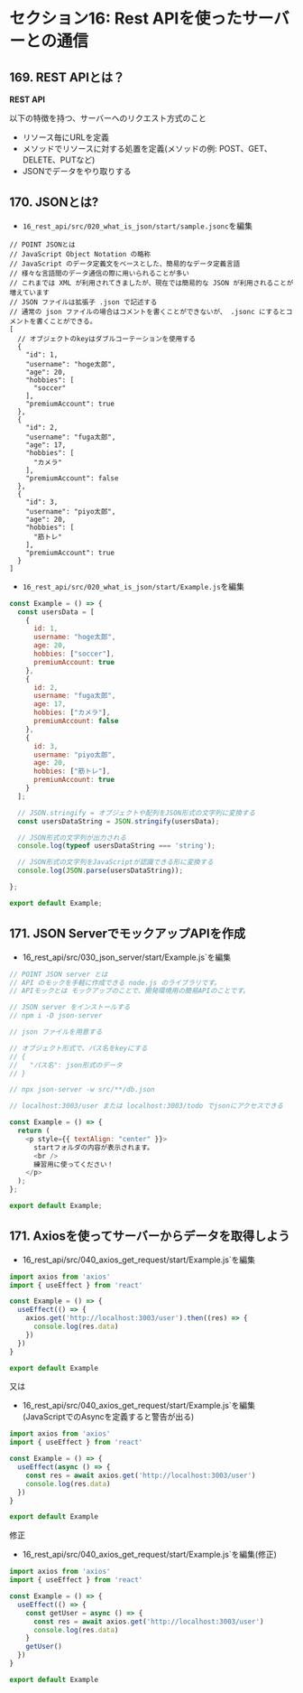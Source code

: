 # セクション16: Rest APIを使ったサーバーとの通信

## 169. REST APIとは？

__REST API__<br>

以下の特徴を持つ、サーバーへのリクエスト方式のこと<br>

+ リソース毎にURLを定義<br>
+ メソッドでリソースに対する処置を定義(メソッドの例: POST、GET、DELETE、PUTなど)<br>
+ JSONでデータをやり取りする<br>

## 170. JSONとは?

+ `16_rest_api/src/020_what_is_json/start/sample.jsonc`を編集<br>

```jsonc:sample.jsonc
// POINT JSONとは
// JavaScript Object Notation の略称
// JavaScript のデータ定義文をベースとした、簡易的なデータ定義言語
// 様々な言語間のデータ通信の際に用いられることが多い
// これまでは XML が利用されてきましたが、現在では簡易的な JSON が利用されることが増えています
// JSON ファイルは拡張子 .json で記述する
// 通常の json ファイルの場合はコメントを書くことができないが、 .jsonc にするとコメントを書くことができる。
[
  // オブジェクトのkeyはダブルコーテーションを使用する
  {
    "id": 1,
    "username": "hoge太郎",
    "age": 20,
    "hobbies": [
      "soccer"
    ],
    "premiumAccount": true
  },
  {
    "id": 2,
    "username": "fuga太郎",
    "age": 17,
    "hobbies": [
      "カメラ"
    ],
    "premiumAccount": false
  },
  {
    "id": 3,
    "username": "piyo太郎",
    "age": 20,
    "hobbies": [
      "筋トレ"
    ],
    "premiumAccount": true
  }
]
```

+ `16_rest_api/src/020_what_is_json/start/Example.js`を編集<br>

```js:Example.js
const Example = () => {
  const usersData = [
    {
      id: 1,
      username: "hoge太郎",
      age: 20,
      hobbies: ["soccer"],
      premiumAccount: true
    },
    {
      id: 2,
      username: "fuga太郎",
      age: 17,
      hobbies: ["カメラ"],
      premiumAccount: false
    },
    {
      id: 3,
      username: "piyo太郎",
      age: 20,
      hobbies: ["筋トレ"],
      premiumAccount: true
    }
  ];

  // JSON.stringify = オブジェクトや配列をJSON形式の文字列に変換する
  const usersDataString = JSON.stringify(usersData);

  // JSON形式の文字列が出力される
  console.log(typeof usersDataString === 'string');

  // JSON形式の文字列をJavaScriptが認識できる形に変換する
  console.log(JSON.parse(usersDataString));

};

export default Example;
```

## 171. JSON ServerでモックアップAPIを作成

+ 16_rest_api/src/030_json_server/start/Example.js`を編集<br>

```js:Example.js
// POINT JSON server とは
// API のモックを手軽に作成できる node.js のライブラリです。
// APIモックとは モックアップのことで、開発環境用の簡易APIのことです。

// JSON server をインストールする
// npm i -D json-server

// json ファイルを用意する

// オブジェクト形式で、パス名をkeyにする
// {
//   "パス名": json形式のデータ
// }

// npx json-server -w src/**/db.json

// localhost:3003/user または localhost:3003/todo でjsonにアクセスできる

const Example = () => {
  return (
    <p style={{ textAlign: "center" }}>
      startフォルダの内容が表示されます。
      <br />
      練習用に使ってください！
    </p>
  );
};

export default Example;
```

## 171. Axiosを使ってサーバーからデータを取得しよう

+ 16_rest_api/src/040_axios_get_request/start/Example.js`を編集<br>

```js:Example.js
import axios from 'axios'
import { useEffect } from 'react'

const Example = () => {
  useEffect(() => {
    axios.get('http://localhost:3003/user').then((res) => {
      console.log(res.data)
    })
  })
}

export default Example
```

又は<br>

+ 16_rest_api/src/040_axios_get_request/start/Example.js`を編集(JavaScriptでのAsyncを定義すると警告が出る)<br>

```js:Example.js
import axios from 'axios'
import { useEffect } from 'react'

const Example = () => {
  useEffect(async () => {
    const res = await axios.get('http://localhost:3003/user')
    console.log(res.data)
  })
}

export default Example
```

修正<br>

+ 16_rest_api/src/040_axios_get_request/start/Example.js`を編集(修正)<br>

```js:Example.js
import axios from 'axios'
import { useEffect } from 'react'

const Example = () => {
  useEffect(() => {
    const getUser = async () => {
      const res = await axios.get('http://localhost:3003/user')
      console.log(res.data)
    }
    getUser()
  })
}

export default Example
```
